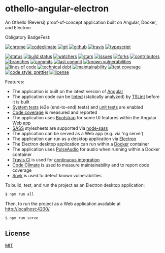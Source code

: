 # othello-angular-electron
An Othello (Reversi) proof-of-concept application built on Angular, Docker, and Electron

Obligatory BadgeFest:

[![chrome][chrome-badge-image]][chrome-url]
[![codeclimate][codeclimate-badge-image]][codeclimate-url]
[![git][git-badge-image]][git-url]
[![github][github-badge-image]][github-url]
[![travis][travis-badge-image]][travis-url]
[![typescript][typescript-badge-image]][typescript-url]

[![status][status-badge-image]][status-url]
[![build status][build-status-badge-image]][build-status-url]
[![watchers][watchers-badge-image]][watchers-url]
[![stars][stars-badge-image]][stars-url]
[![issues][issues-badge-image]][issues-url]
[![forks][forks-badge-image]][forks-url]
[![contributors][contributors-badge-image]][contributors-url]
[![branches][branches-badge-image]][branches-url]
[![commits][commits-badge-image]][commits-url]
[![last commit][last-commit-badge-image]][last-commit-url]
[![known vulnerabilities][known-vulnerabilities-badge-image]][known-vulnerabilities-url]
[![lines of code][lines-of-code-badge-image]][lines-of-code-url]
[![technical debt][technical-debt-badge-image]][technical-debt-url]
[![maintainability][maintainability-badge-image]][maintainability-url]
[![test coverage][test-coverage-badge-image]][test-coverage-url]
[![code style: prettier][prettier-badge-image]][prettier-url]
[![license][license-badge-image]][license-url]

Features:

- The application is built on the latest version of [Angular](https://angular.io/)
- The application code can be [linted](https://en.wikipedia.org/wiki/Lint_(software)) (statically analyzed) by [TSLint](https://palantir.github.io/tslint/) before it is built
- [System tests](https://en.wikipedia.org/wiki/System_testing) (e2e (end-to-end) tests) and [unit tests](https://en.wikipedia.org/wiki/Unit_testing) are enabled
- [Code coverage](https://en.wikipedia.org/wiki/Code_coverage) is measured and reported
- The application uses [Bootstrap](https://getbootstrap.com/) for some UI features within the Angular Web app
- [SASS](https://sass-lang.com/) stylesheets are supported via [node-sass](https://github.com/sass/node-sass)
- The application can be served as a Web app (e.g. via 'ng serve')
- The application can run as a desktop application via [Electron](https://electronjs.org/)
- The Electron desktop application can run within a [Docker](https://www.docker.com/) container
- The application uses [PulseAudio](https://www.freedesktop.org/wiki/Software/PulseAudio/) for audio when running within a Docker container
- [Travis CI](https://travis-ci.org/) is used for [continuous integration](https://en.wikipedia.org/wiki/Continuous_integration)
- [Code Climate](https://codeclimate.com/) is used to measure maintainability and to report code coverage
- [Snyk](https://snyk.io/) is used to detect known vulnerabilities

To build, test, and run the project as an Electron desktop application:

```sh
$ npm run all
```

Then, to run the project as a Web application available at [http://localhost:4200/](http://localhost:4200/)

```sh
$ npm run serve
```

## License
[MIT](https://choosealicense.com/licenses/mit/)

[chrome-badge-image]: https://badgen.net/badge/icon/chrome?icon=chrome&label
[chrome-url]: https://google.com
[codeclimate-badge-image]: https://badgen.net/badge/icon/codeclimate?icon=codeclimate&label
[codeclimate-url]: https://codeclimate.com
[git-badge-image]: https://badgen.net/badge/icon/git?icon=git&label
[git-url]: https://git-scm.com
[github-badge-image]: https://badgen.net/badge/icon/github?icon=github&label
[github-url]: https://github.com
[travis-badge-image]: https://badgen.net/badge/icon/travis?icon=travis&label
[travis-url]: https://travis-ci.com
[typescript-badge-image]: https://badgen.net/badge/icon/typescript?icon=typescript&label
[typescript-url]: https://www.typescriptlang.org

[status-badge-image]: https://badgen.net/github/status/tom-weatherhead/othello-angular-electron
[status-url]: https://badgen.net/github/status/tom-weatherhead/othello-angular-electron
[build-status-badge-image]: https://secure.travis-ci.org/tom-weatherhead/othello-angular-electron.svg
[build-status-url]: https://travis-ci.org/tom-weatherhead/othello-angular-electron
[watchers-badge-image]: https://badgen.net/github/watchers/tom-weatherhead/othello-angular-electron
[watchers-url]: https://github.com/tom-weatherhead/othello-angular-electron/watchers
[stars-badge-image]: https://badgen.net/github/stars/tom-weatherhead/othello-angular-electron
[stars-url]: https://github.com/tom-weatherhead/othello-angular-electron/stargazers
[issues-badge-image]: https://badgen.net/github/issues/tom-weatherhead/othello-angular-electron
[issues-url]: https://github.com/tom-weatherhead/othello-angular-electron/issues
[forks-badge-image]: https://badgen.net/github/forks/tom-weatherhead/othello-angular-electron
[forks-url]: https://github.com/tom-weatherhead/othello-angular-electron/network/members
[contributors-badge-image]: https://badgen.net/github/contributors/tom-weatherhead/othello-angular-electron
[contributors-url]: https://github.com/tom-weatherhead/othello-angular-electron/graphs/contributors
[branches-badge-image]: https://badgen.net/github/branches/tom-weatherhead/othello-angular-electron
[branches-url]: https://github.com/tom-weatherhead/othello-angular-electron/branches
[commits-badge-image]: https://badgen.net/github/commits/tom-weatherhead/othello-angular-electron
[commits-url]: https://github.com/tom-weatherhead/othello-angular-electron/commits/master
[last-commit-badge-image]: https://badgen.net/github/last-commit/tom-weatherhead/othello-angular-electron
[last-commit-url]: https://github.com/tom-weatherhead/othello-angular-electron
[known-vulnerabilities-badge-image]: https://snyk.io/test/github/tom-weatherhead/othello-angular-electron/badge.svg?targetFile=package.json&package-lock.json
[known-vulnerabilities-url]: https://snyk.io/test/github/tom-weatherhead/othello-angular-electron?targetFile=package.json&package-lock.json
[lines-of-code-badge-image]: https://badgen.net/codeclimate/loc/tom-weatherhead/othello-angular-electron
[lines-of-code-url]: https://badgen.net/codeclimate/loc/tom-weatherhead/othello-angular-electron
[technical-debt-badge-image]: https://badgen.net/codeclimate/tech-debt/tom-weatherhead/othello-angular-electron
[technical-debt-url]: https://badgen.net/codeclimate/tech-debt/tom-weatherhead/othello-angular-electron
[maintainability-badge-image]: https://api.codeclimate.com/v1/badges/067c83f4f476431aa46b/maintainability
[maintainability-url]: https://codeclimate.com/github/tom-weatherhead/othello-angular-electron/maintainability
[test-coverage-badge-image]: https://api.codeclimate.com/v1/badges/067c83f4f476431aa46b/test_coverage
[test-coverage-url]: https://codeclimate.com/github/tom-weatherhead/othello-angular-electron/test_coverage
[prettier-badge-image]: https://img.shields.io/badge/code_style-prettier-ff69b4.svg?style=flat-square
[prettier-url]: https://github.com/prettier/prettier
[license-badge-image]: https://img.shields.io/github/license/mashape/apistatus.svg
[license-url]: https://github.com/tom-weatherhead/othello-angular-electron/blob/master/LICENSE
